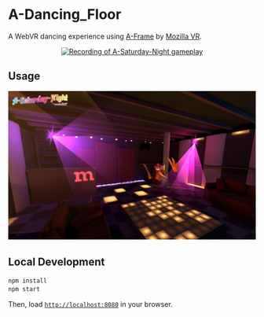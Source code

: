 # A-Dancing_Floor

A WebVR dancing experience using [A-Frame](http://aframe.io) by [Mozilla VR](http://mozvr.com). 


<p align="center">
<a href="https://aframe.io/a-saturday-night/"><img src="assets/readme/asaturdaynight.gif" alt="Recording of A-Saturday-Night gameplay" width="700" height="365"></a>
</p>

## Usage

[![Screenshot of A-Saturday-Night main menu](assets/readme/screenshot1.jpg)](https://aframe.io/a-saturday-night/)

## Local Development

```bash
npm install
npm start
```

Then, load [`http://localhost:8080`](http://localhost:8080) in your browser.

